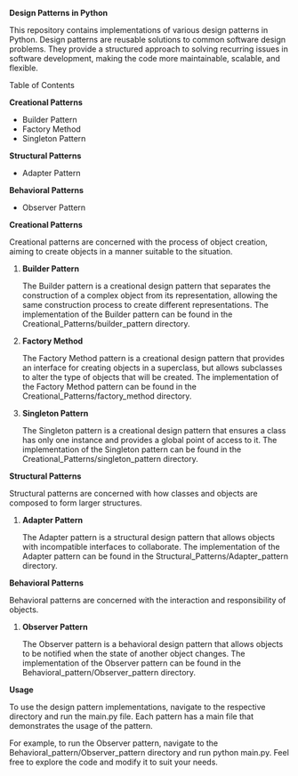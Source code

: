 **Design Patterns in Python**

This repository contains implementations of various design patterns in Python. Design patterns are reusable solutions to common software design problems. They provide a structured approach to solving recurring issues in software development, making the code more maintainable, scalable, and flexible.

Table of Contents

**Creational Patterns**
* Builder Pattern
* Factory Method
* Singleton Pattern

**Structural Patterns**
* Adapter Pattern

**Behavioral Patterns**

* Observer Pattern

**Creational Patterns**

Creational patterns are concerned with the process of object creation, aiming to create objects in a manner suitable to the situation.

1. **Builder Pattern**

    The Builder pattern is a creational design pattern that separates the construction of a complex object from its representation, allowing the same construction process to create different representations.
    The implementation of the Builder pattern can be found in the Creational_Patterns/builder_pattern directory.


2. **Factory Method**

    The Factory Method pattern is a creational design pattern that provides an interface for creating objects in a superclass, but allows subclasses to alter the type of objects that will be created.
    The implementation of the Factory Method pattern can be found in the Creational_Patterns/factory_method directory.


3. **Singleton Pattern**

    The Singleton pattern is a creational design pattern that ensures a class has only one instance and provides a global point of access to it.
    The implementation of the Singleton pattern can be found in the Creational_Patterns/singleton_pattern directory.

**Structural Patterns**

Structural patterns are concerned with how classes and objects are composed to form larger structures.

1. **Adapter Pattern**

    The Adapter pattern is a structural design pattern that allows objects with incompatible interfaces to collaborate.
    The implementation of the Adapter pattern can be found in the Structural_Patterns/Adapter_pattern directory.

**Behavioral Patterns**

Behavioral patterns are concerned with the interaction and responsibility of objects.

1. **Observer Pattern**

    The Observer pattern is a behavioral design pattern that allows objects to be notified when the state of another object changes.
    The implementation of the Observer pattern can be found in the Behavioral_pattern/Observer_pattern directory.

**Usage**

To use the design pattern implementations, navigate to the respective directory and run the main.py file. Each pattern has a main file that demonstrates the usage of the pattern.

For example, to run the Observer pattern, navigate to the Behavioral_pattern/Observer_pattern directory and run python main.py.
Feel free to explore the code and modify it to suit your needs.
